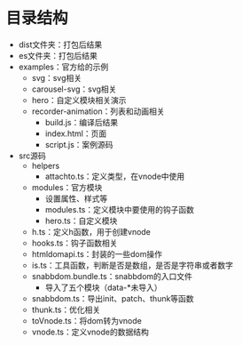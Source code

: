 # 目录结构
- dist文件夹：打包后结果
- es文件夹：打包后结果
- examples：官方给的示例
    - svg：svg相关
    - carousel-svg：svg相关
    - hero：自定义模块相关演示
    - recorder-animation：列表和动画相关
        - build.js：编译后结果
        - index.html：页面
        - script.js：案例源码
- src源码
    - helpers
        - attachto.ts：定义类型，在vnode中使用
    - modules：官方模块
        - 设置属性、样式等
        - modules.ts：定义模块中要使用的钩子函数
        - hero.ts：自定义模块
    - h.ts：定义h函数，用于创建vnode
    - hooks.ts：钩子函数相关
    - htmldomapi.ts：封装的一些dom操作
    - is.ts：工具函数，判断是否是数组，是否是字符串或者数字
    - snabbdom.bundle.ts：snabbdom的入口文件
        - 导入了五个模块（data-*未导入）
    - snabbdom.ts：导出init、patch、thunk等函数
    - thunk.ts：优化相关
    - toVnode.ts：将dom转为vnode
    - vnode.ts：定义vnode的数据结构